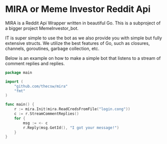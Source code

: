 # MIRA or Meme Investor Reddit Api

MIRA is a Reddit Api Wrapper written in beautiful Go. This is a subproject
of a bigger project MemeInvestor_bot. 

IT is super simple to use the bot as we also provide you
with simple but fully extensive structs. We utilize the 
best features of Go, such as closures, channels, goroutines, garbage collection, etc.

Below is an example on how to make a simple bot that 
listens to a stream of comment replies and replies.

``` go
package main

import (
	"github.com/thecsw/mira"
	"fmt"
)

func main() {
	r := mira.Init(mira.ReadCredsFromFile("login.cong"))
	c := r.StreamCommentReplies()
	for {
		msg := <- c
		r.Reply(msg.GetId(), "I got your message!")
	}
}
```
